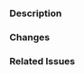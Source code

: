 <!--
Thanks in advance for your contribution to Fusion!
Before opening a pull request, please consider the following:
Does your changeset adhere to the Contributing Guidelines?
Does your changeset address a specific issue or idea? If not, please break your changes up into multiple requests.
Have your changes been previously discussed with other members of the community?
-->

### Description
<!-- A brief explanation of changes made in this PR. -->

### Changes
<!--
List things changed in this pull request.
Example:
* Add X model
* Update Y function
-->

### Related Issues
<!--
List issues that are related to this PR.
Example:
* resolves #6969
-->
